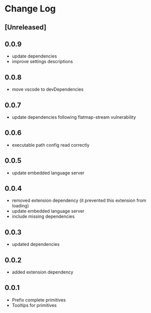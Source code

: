 # Change Log

## [Unreleased]

## 0.0.9
- update dependencies
- improve settings descriptions

## 0.0.8
- move vscode to devDependencies

## 0.0.7
- update dependencies following flatmap-stream vulnerability

## 0.0.6
- executable path config read correctly

## 0.0.5
- update embedded language server

## 0.0.4
- removed extension dependency (it prevented this extension from loading)
- update embedded language server
- include missing dependencies

## 0.0.3
- updated dependencies

## 0.0.2
- added extension dependency

## 0.0.1
- Prefix complete primitives
- Tooltips for primitives